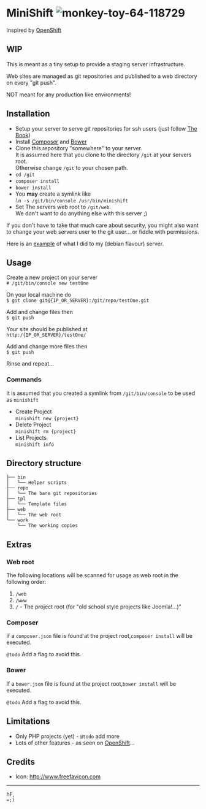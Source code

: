 # MiniShift ![monkey-toy-64-118729](https://cloud.githubusercontent.com/assets/33978/26260020/4ca62144-3c91-11e7-893b-faac97966f65.png)

Inspired by [OpenShift](https://www.openshift.com/)

## WIP

This is meant as a tiny setup to provide a staging server infrastructure.

Web sites are managed as git repositories and published to a web directory on every "git push".

NOT meant for any production like environments!

## Installation

* Setup your server to serve git repositories for ssh users (just follow [The Book](https://git-scm.com/book/en/v2/Git-on-the-Server-Setting-Up-the-Server))
* Install [Composer](https://getcomposer.org) and [Bower](https://bower.io)
* Clone this repository "somewhere" to your server.<br />
It is assumed here that you clone to the directory `/git` at your servers root.<br />
Otherwise change `/git` to your chosen path.
* `cd /git`
* `composer install`
* `bower install`
* You **may** create a symlink like<br />
  `ln -s /git/bin/console /usr/bin/minishift`
* Set The servers web root to `/git/web`.<br />
 We don't want to do anything else with this server ;)

If you don't have to take that much care about security, you might also want to change your web servers user to the git user... or fiddle with permissions.

Here is an [example](https://gist.github.com/elkuku/9b1137e9b817e79454e3dbd2f1bd4373) of what I did to my (debian flavour) server.

## Usage

Create a new project on your server<br />
`# /git/bin/console new testOne`

On your local machine do<br />
`$ git clone git@{IP_OR_SERVER}:/git/repo/testOne.git`

Add and change files then<br />
`$ git push`

Your site should be published at<br /> 
`http:/{IP_OR_SERVER}/testOne/`

Add and change more files then<br />
`$ git push`

Rinse and repeat...

### Commands
It is assumed that you created a symlink from `/git/bin/console` to be used as `minishift`

* Create Project<br />
`minishift new {project}`
* Delete Project<br />
`minishift rm {project}`
* List Projects<br />
`minishift info`

## Directory structure
```
├── bin
│   └── Helper scripts
├── repo
│   └── The bare git repositories
├── tpl
│   └── Template files
├── web
│   └── The web root
└── work
    └── The working copies
```

## Extras

### Web root

The following locations will be scanned for usage as web root in the following order:

1. `/web`
1. `/www`
1. `/` - The project root (for "old school style projects like Joomla!...)"

### Composer

If a `composer.json` file is found at the project root,`composer install` will be executed.

`@todo` Add a flag to avoid this.

### Bower

If a `bower.json` file is found at the project root,`bower install` will be executed.

`@todo` Add a flag to avoid this.

## Limitations

* Only PHP projects (yet) - `@todo` add more
* Lots of other features - as seen on [OpenShift](https://www.openshift.com/)...

## Credits

* Icon: http://www.freefavicon.com

----

hF,<br />
`=;)`
